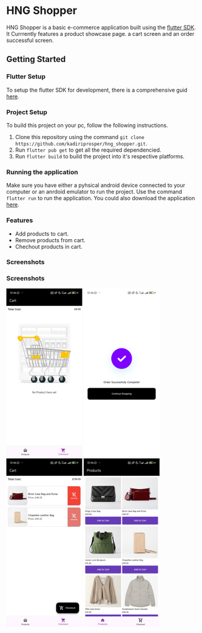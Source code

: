 # HNG Shopper

HNG Shopper is a basic e-commerce application built using the [flutter SDK](https://flutter.dev/). It Currrently features a product showcase page. a cart screen and an order successful screen.

## Getting Started

### Flutter Setup

To setup the flutter SDK for development, there is a comprehensive guid [here](https://docs.flutter.dev/get-started/install).

### Project Setup

To build this project on your pc, follow the following instructions.

1. Clone this repository using the command `git clone  https://github.com/kadiriprosper/hng_shopper.git`.
1. Run `flutter pub get` to get all the required dependencied.
1. Run `flutter build` to build the project into it's respective platforms.

### Running the application

Make sure you have either a pyhsical android device connected to your computer or an anrdoid emulator to run the project.
Use the command `flutter run` to run the application.
You could also download the application [here](https://github.com/kadiriprosper/hng_shopper/archive/refs/heads/master.zip).

### Features

- Add products to cart.
- Remove products from cart.
- Chechout products in cart.

### Screenshots

### Screenshots

<img src="https://github.com/kadiriprosper/hng_shopper/blob/master/screenshot/1719870432921.jpg" alt="Splash View" width="200">

<img src="https://github.com/kadiriprosper/hng_shopper/blob/master/screenshot/1719870432948.jpg" alt="Splash View" width="200">

<img src="https://github.com/kadiriprosper/hng_shopper/blob/master/screenshot/1719870432970.jpg" alt="Splash View" width="200">

<img src="https://github.com/kadiriprosper/hng_shopper/blob/master/screenshot/1719870432993.jpg" alt="Splash View" width="200">
